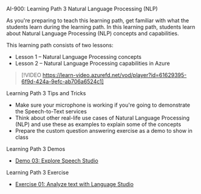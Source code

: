 

AI-900: Learning Path 3 Natural Language Processing (NLP)

As you're preparing to teach this learning path, get familiar with what the students learn during the learning path. In this learning path, students learn about Natural Language Processing (NLP) concepts and capabilities. 

This learning path consists of two lessons: 
- Lesson 1 – Natural Language Processing concepts
- Lesson 2 – Natural Language Processing capabilities in Azure

> [!VIDEO https://learn-video.azurefd.net/vod/player?id=61629395-6f9d-424a-9efc-ab706a6524c1] 

Learning Path 3 Tips and Tricks

- Make sure your microphone is working if you're going to demonstrate the Speech-to-Text services
- Think about other real-life use cases of Natural Language Processing (NLP) and use these as examples to explain some of the concepts
- Prepare the custom question answering exercise as a demo to show in class

Learning Path 3 Demos

- [Demo 03: Explore Speech Studio](https://microsoftlearning.github.io/mslearn-ai-fundamentals/Instructions/Exercises/04-speech.html)

Learning Path 3 Exercise

- [Exercise 01: Analyze text with Language Studio](https://microsoftlearning.github.io/mslearn-ai-fundamentals/Instructions/Exercises/03-text-analysis.html)